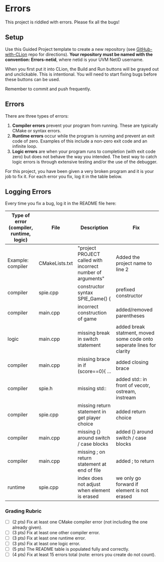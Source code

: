 # Errors
This project is riddled with errors. Please fix all the bugs!

## Setup
Use this Guided Project template to create a new repository (see [GitHub-with-CLion](https://github.com/uvmcs2300f2025/GitHub-with-CLion) repo for directions).
**Your repository must be named with the convention: Errors-netid**, where netid is your UVM NetID username.

When you first put it into CLion, the Build and Run buttons will be grayed out and unclickable. This is intentional. You will need to start fixing bugs before these buttons can be used.

Remember to commit and push frequently.

## Errors
There are three types of errors:
1. **Compiler errors** prevent your program from running. These are typically CMake or syntax errors.
1. **Runtime errors** occur while the program is running and prevent an exit code of zero. Examples of this include a non-zero exit code and an infinite loop.
1. **Logic errors** are when your program runs to completion (with exit code zero) but does not behave the way you intended. The best way to catch logic errors is through extensive testing and/or the use of the debugger.

For this project, you have been given a very broken program and it is your job to fix it. For each error you fix, log it in the table below.

## Logging Errors
Every time you fix a bug, log it in the README file here:

| Type of error (compiler, runtime, logic) | File           | Description                                  | Fix                                                                   |
|------------------------------------------|----------------|----------------------------------------------|-----------------------------------------------------------------------|
| Example: compiler                        | CMakeLists.txt | "project PROJECT called with incorrect number of arguments" | Added the project name to line 2                                      |
| compiler                                 | spie.cpp       | constructor syntax SPIE_Game() {             | prefixed constructor                                                  |
| compiler                                 | main.cpp       | incorrect construction of game               | added/removed parentheses                                             |
| logic                                    | main.cpp       | missing break in switch statement            | added break statment, moved some code onto seperate lines for clarity | 
| compiler                                 | main.cpp       | missing brace in if (score==0){ ...          | added closing brace                                                   |
| compiler                                 | spie.h         | missing std::                                | added std:: in front of vecotr, ostream, instream                     |
| compiler                                 | spie.cpp       | missing return statement in get player choice | added return choice                                                   |
| compiler                                 | main.cpp       | missing {} around switch / case blocks       | added {} around switch / case blocks                                  |
| compiler                                 | main.cpp       | missing ; on return statement at end of file | added ; to return                                                     |
| runtime                                  | spie.cpp       | index does not adjust when element is erased | we only go forward if element is not erased                           |






### Grading Rubric
- [ ] (2 pts) Fix at least one CMake compiler error (not including the one already given).
- [ ] (3 pts) Fix at least one other compiler error.
- [ ] (3 pts) Fix at least one runtime error.
- [ ] (3 pts) Fix at least one logic error.
- [ ] (5 pts) The README table is populated fully and correctly.
- [ ] (4 pts) Fix at least 15 errors total (note: errors you create do not count).

